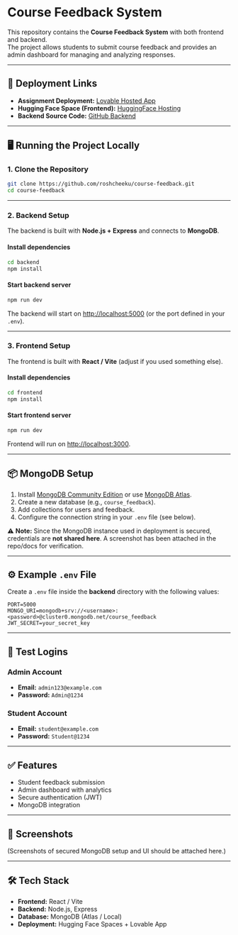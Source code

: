 # Course Feedback System

This repository contains the **Course Feedback System** with both frontend and backend.  
The project allows students to submit course feedback and provides an admin dashboard for managing and analyzing responses.  

---

## 🚀 Deployment Links
- **Assignment Deployment:** [Lovable Hosted App](https://course-feedback-dash.lovable.app)  
- **Hugging Face Space (Frontend):** [HuggingFace Hosting](https://huggingface.co/spaces/roshcheeku/course-feedback/tree/main)  
- **Backend Source Code:** [GitHub Backend](https://github.com/roshcheeku/course-feedback)  

---

## 🖥️ Running the Project Locally

### 1. Clone the Repository
```bash
git clone https://github.com/roshcheeku/course-feedback.git
cd course-feedback
```

---

### 2. Backend Setup
The backend is built with **Node.js + Express** and connects to **MongoDB**.

#### Install dependencies
```bash
cd backend
npm install
```

#### Start backend server
```bash
npm run dev
```
The backend will start on [http://localhost:5000](http://localhost:5000) (or the port defined in your `.env`).

---

### 3. Frontend Setup
The frontend is built with **React / Vite** (adjust if you used something else).

#### Install dependencies
```bash
cd frontend
npm install
```

#### Start frontend server
```bash
npm run dev
```
Frontend will run on [http://localhost:3000](http://localhost:3000).

---

## 📦 MongoDB Setup

1. Install [MongoDB Community Edition](https://www.mongodb.com/try/download/community) or use [MongoDB Atlas](https://www.mongodb.com/cloud/atlas).
2. Create a new database (e.g., `course_feedback`).
3. Add collections for users and feedback.
4. Configure the connection string in your `.env` file (see below).  

⚠️ **Note:** Since the MongoDB instance used in deployment is secured, credentials are **not shared here**. A screenshot has been attached in the repo/docs for verification.  

---

## ⚙️ Example `.env` File
Create a `.env` file inside the **backend** directory with the following values:

```env
PORT=5000
MONGO_URI=mongodb+srv://<username>:<password>@cluster0.mongodb.net/course_feedback
JWT_SECRET=your_secret_key
```

---

## 🔑 Test Logins

### Admin Account
- **Email:** `admin123@example.com`  
- **Password:** `Admin@1234`  

### Student Account
- **Email:** `student@example.com`  
- **Password:** `Student@1234`  

---

## ✅ Features
- Student feedback submission
- Admin dashboard with analytics
- Secure authentication (JWT)
- MongoDB integration

---

## 📸 Screenshots
(Screenshots of secured MongoDB setup and UI should be attached here.)

---

## 🛠️ Tech Stack
- **Frontend:** React / Vite
- **Backend:** Node.js, Express
- **Database:** MongoDB (Atlas / Local)
- **Deployment:** Hugging Face Spaces + Lovable App
